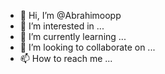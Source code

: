 - 👋 Hi, I’m @Abrahimoopp
- 👀 I’m interested in ...
- 🌱 I’m currently learning ...
- 💞️ I’m looking to collaborate on ...
- 📫 How to reach me ...

<!---
Abrahimoopp/Abrahimoopp is a ✨ special ✨ repository because its `README.md` (this file) appears on your GitHub profile.
You can click the Preview link to take a look at your changes.
--->
